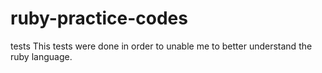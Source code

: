# ruby-practice-codes
tests 
This tests were done in order to unable me to better understand the ruby language.
